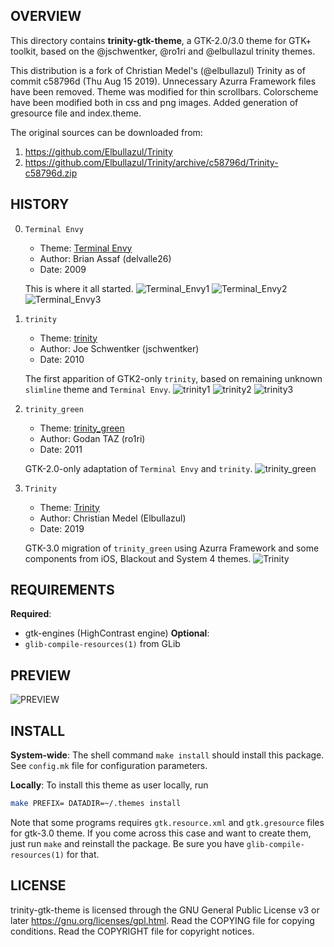 OVERVIEW
--------
This directory contains **trinity-gtk-theme**, a GTK-2.0/3.0 theme for
GTK+ toolkit, based on the @jschwentker, @ro1ri and @elbullazul
trinity themes.

This distribution is a fork of Christian Medel's (@elbullazul) Trinity
as of commit c58796d (Thu Aug 15 2019).  Unnecessary Azurra Framework
files have been removed.  Theme was modified for thin scrollbars.
Colorscheme have been modified both in css and png images.  Added
generation of gresource file and index.theme.

The original sources can be downloaded from:
1. https://github.com/Elbullazul/Trinity
2. https://github.com/Elbullazul/Trinity/archive/c58796d/Trinity-c58796d.zip

HISTORY
-------
0. `Terminal Envy`
    - Theme: [Terminal Envy](https://www.gnome-look.org/p/1015529)
    - Author: Brian Assaf (delvalle26)
    - Date: 2009

    This is where it all started.
    ![Terminal_Envy1][1]
    ![Terminal_Envy2][2]
    ![Terminal_Envy3][3]

1. `trinity`
    - Theme: [trinity](https://www.xfce-look.org/p/1016197)
    - Author: Joe Schwentker (jschwentker)
    - Date: 2010

    The first apparition of GTK2-only `trinity`, based on remaining
    unknown `slimline` theme and `Terminal Envy`.
    ![trinity1][4]
    ![trinity2][5]
    ![trinity3][6]

2. `trinity_green`
    - Theme: [trinity_green](https://www.pling.com/p/1079661/)
    - Author: Godan TAZ (ro1ri)
    - Date: 2011

    GTK-2.0-only adaptation of `Terminal Envy` and `trinity`.
    ![trinity_green][7]

3. `Trinity`
    - Theme: [Trinity](https://www.pling.com/p/1318110/)
    - Author: Christian Medel (Elbullazul)
    - Date: 2019

    GTK-3.0 migration of `trinity_green` using Azurra Framework
    and some components from iOS, Blackout and System 4 themes.
    ![Trinity][8]


REQUIREMENTS
------------
**Required**:
- gtk-engines (HighContrast engine)
**Optional**:
- `glib-compile-resources(1)` from GLib


PREVIEW
-------
![PREVIEW][9]


INSTALL
-------
**System-wide**:
The shell command `make install` should install this package.  See
`config.mk` file for configuration parameters.

**Locally**:
To install this theme as user locally, run
```sh
make PREFIX= DATADIR=~/.themes install
```

Note that some programs requires `gtk.resource.xml` and
`gtk.gresource` files for gtk-3.0 theme.  If you come across this case
and want to create them, just run `make` and reinstall the package.
Be sure you have `glib-compile-resources(1)` for that.


LICENSE
-------
trinity-gtk-theme is licensed through the GNU General Public License
v3 or later <https://gnu.org/licenses/gpl.html>.
Read the COPYING file for copying conditions.
Read the COPYRIGHT file for copyright notices.

[1]: https://raw.githubusercontent.com/zeppe-lin/trinity-gtk-theme/master/screenshots/Terminal_Envy_114171-1.png
[2]: https://raw.githubusercontent.com/zeppe-lin/trinity-gtk-theme/master/screenshots/Terminal_Envy_114171-2.png
[3]: https://raw.githubusercontent.com/zeppe-lin/trinity-gtk-theme/master/screenshots/Terminal_Envy_114171-3.png
[4]: https://raw.githubusercontent.com/zeppe-lin/trinity-gtk-theme/master/screenshots/trinity_118906-1.png
[5]: https://raw.githubusercontent.com/zeppe-lin/trinity-gtk-theme/master/screenshots/trinity_118906-2.png
[6]: https://raw.githubusercontent.com/zeppe-lin/trinity-gtk-theme/master/screenshots/trinity_118906-3.png
[7]: https://raw.githubusercontent.com/zeppe-lin/trinity-gtk-theme/master/screenshots/trinity_green_140528-1.jpg
[8]: https://raw.githubusercontent.com/zeppe-lin/trinity-gtk-theme/master/screenshots/Trinity_1318110-1.png
[9]: https://raw.githubusercontent.com/zeppe-lin/trinity-gtk-theme/master/screenshots/trinity-gtk-theme-1.png
